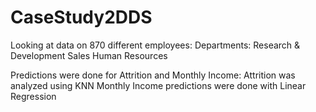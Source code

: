 # CaseStudy2DDS
Looking at data on 870 different employees:
Departments:
Research & Development
Sales
Human Resources


Predictions were done for Attrition and Monthly Income:
Attrition was analyzed using KNN
Monthly Income predictions were done with Linear Regression
